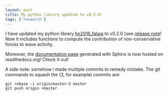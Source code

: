 ```yaml
---
layout: post
title: My python library updated to v0.2.0!
tags: ['research']
---
```


I have updated my python library [hn2016_falwa](http://github.com/csyhuang/hn2016_falwa) to 
v0.2.0 (see [release note](https://github.com/csyhuang/hn2016_falwa/releases/tag/v0.2.0)! Now 
it includes functions to compute the contribution of non-conservative forces to wave activity.

Moreover, the [documentation page](http://hn2016-falwa.readthedocs.io/en/latest/) generated 
with Sphinx is now hosted on readthedocs.org! Check it out!

A side note: somehow I made multiple commits to remedy mistake. The git commands to squash 
the (3, for example) commits are:
```
git rebase -i origin/master~3 master
git push origin +master
```

